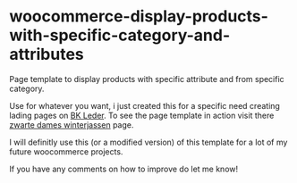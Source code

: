 # woocommerce-display-products-with-specific-category-and-attributes

Page template to display products with specific attribute and from specific category.

Use for whatever you want, i just created this for a specific need creating lading pages on [BK Leder](https://bkleder.nl/).
To see the page template in action visit there [zwarte dames winterjassen](https://bkleder.nl/zwarte-dames-winterjassen/) page.

I will definitly use this (or a modified version) of this template for a lot of my future woocommerce projects.

If you have any comments on how to improve do let me know!
